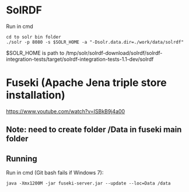 # SolRDF
Run in cmd
```
cd to solr bin folder
./solr -p 8080 -s $SOLR_HOME -a "-Dsolr.data.dir=./work/data/solrdf"
```
$SOLR_HOME is path to /tmp/solr/solrdf-download/solrdf/solrdf-integration-tests/target/solrdf-integration-tests-1.1-dev/solrdf

# Fuseki (Apache Jena triple store installation)
https://www.youtube.com/watch?v=ISBkB9j4a00

## Note: need to create folder /Data in fuseki main folder

## Running
Run in cmd (Git bash fails if Windows 7):
```
java -Xmx1200M -jar fuseki-server.jar --update --loc=Data /data
```
